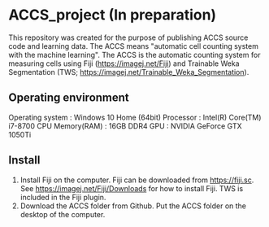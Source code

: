 # ACCS_project (In preparation)
This repository was created for the purpose of publishing ACCS source code and learning data.
The ACCS means "automatic cell counting system with the machine learning". The ACCS is the automatic counting system for measuring cells using Fiji (https://imagej.net/Fiji) and Trainable Weka Segmentation (TWS; https://imagej.net/Trainable_Weka_Segmentation).

## Operating environment
Operating system : Windows 10 Home (64bit)
Processor        : Intel(R) Core(TM) i7-8700 CPU
Memory(RAM)      : 16GB DDR4
GPU              : NVIDIA GeForce GTX 1050Ti 


## Install
1.  Install Fiji on the computer. Fiji can be downloaded from https://fiji.sc. See https://imagej.net/Fiji/Downloads for how to install Fiji. TWS is included in the Fiji plugin.
2.  Download the ACCS folder from Github. Put the ACCS folder on the desktop of the computer.
